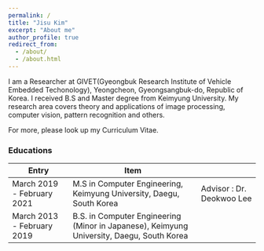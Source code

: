 ```yaml
---
permalink: /
title: "Jisu Kim"
excerpt: "About me"
author_profile: true
redirect_from: 
  - /about/
  - /about.html
---
```


I am a Researcher at GIVET(Gyeongbuk Research Institute of Vehicle Embedded Techonology), Yeongcheon, Gyeongsangbuk-do, Republic of Korea. I received B.S and Master degree from Keimyung University. My research area covers theory and applications of image processing, computer vision, pattern recognition and others.

For more, please look up my Curriculum Vitae.

### Educations

| Entry            | Item   |                                                              |
| --------         | ------ | ------------------------------------------------------------ |
| March 2019 - February 2021    | M.S in Computer Engineering, Keimyung University, Daegu, South Korea   | Advisor : Dr. Deokwoo Lee                          |
| March 2013 - February 2019    | B.S. in Computer Engineering (Minor in Japanese), Keimyung University, Daegu, South Korea   |  |
